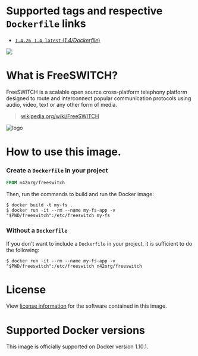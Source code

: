 # Supported tags and respective `Dockerfile` links

-	[`1.4.26`, `1.4`, `latest` (*1.4/Dockerfile*)](https://github.com/n42org/docker-freeswitch/blob/latest/1.4/Dockerfile)

[![](https://badge.imagelayers.io/n42org/freeswitch:latest.svg)](https://imagelayers.io/?images=n42org/freeswitch:latest)

# What is FreeSWITCH?

FreeSWITCH is a scalable open source cross-platform telephony
platform designed to route and interconnect popular communication
protocols using audio, video, text or any other form of media.

> [wikipedia.org/wiki/FreeSWITCH](https://en.wikipedia.org/wiki/FreeSWITCH)

![logo](https://freeswitch.org/wp-content/themes/ken1/images/FS-new-web-logo.png)

# How to use this image.

### Create a `Dockerfile` in your project

```dockerfile
FROM n42org/freeswitch
```

Then, run the commands to build and run the Docker image:

```console
$ docker build -t my-fs .
$ docker run -it --rm --name my-fs-app -v "$PWD/freeswitch":/etc/freeswitch my-fs
```

### Without a `Dockerfile`

If you don't want to include a `Dockerfile` in your project, it is sufficient to do the following:

```console
$ docker run -it --rm --name my-fs-app -v "$PWD/freeswitch":/etc/freeswitch n42org/freeswitch
```

# License

View [license information](https://freeswitch.org/stash/projects/FS/repos/freeswitch/browse/docs/COPYING) for the software contained in this image.

# Supported Docker versions

This image is officially supported on Docker version 1.10.1.
